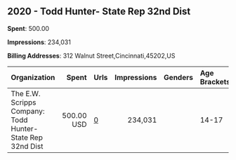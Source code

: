 ## 2020 - Todd Hunter- State Rep 32nd Dist 
**Spent**: 500.00

**Impressions**: 234,031

**Billing Addresses**: 312 Walnut Street,Cincinnati,45202,US

|Organization|Spent|Urls|Impressions|Genders|Age Brackets|Country Codes|
|:---|---:|:---|---:|:---|:---|:---|
|The E.W. Scripps Company: Todd Hunter- State Rep 32nd Dist|500.00 USD|[0](https://www.snap.com/political-ads/asset/dfa15b25bc28e5df5f6b436f4b77b1092ee64bc7abdf53420de4501ad05e6bee?mediaType=mp4)|234,031||14-17|united states|
